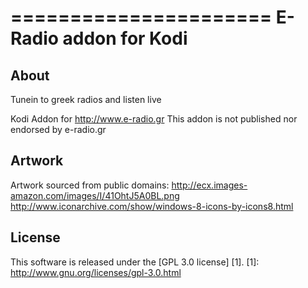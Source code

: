 ======================
E-Radio addon for Kodi
======================

About
-----
Tunein to greek radios and listen live

Kodi Addon for http://www.e-radio.gr
This addon is not published nor endorsed by e-radio.gr


Artwork
---------------------
Artwork sourced from public domains:
http://ecx.images-amazon.com/images/I/41OhtJ5A0BL.png
http://www.iconarchive.com/show/windows-8-icons-by-icons8.html


License
-------
This software is released under the [GPL 3.0 license] [1].
[1]: http://www.gnu.org/licenses/gpl-3.0.html